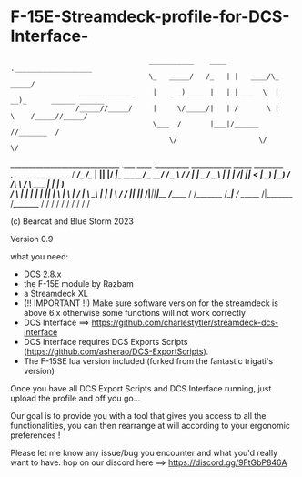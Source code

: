 # F-15E-Streamdeck-profile-for-DCS-Interface-
                                      ___________    ____  .___________________                                       
                                      \_   _____/   /_   | |   ____/\_   _____/                                       
                     ______ ______     |    __)______|   | |____  \  |    __)_      ______ ______                     
                    /_____//_____/     |     \/_____/|   | /       \ |        \    /_____//_____/                     
                                       \___  /       |___|/______  //_______  /                                       
                                           \/                    \/         \/                                        
                                                                                                                      
  ______________________________ .___  ____  __.___________    ___________   _____     ________ .____     ___________ 
 /   _____/\__    ___/\______   \|   ||    |/ _|\_   _____/    \_   _____/  /  _  \   /  _____/ |    |    \_   _____/ 
 \_____  \   |    |    |       _/|   ||      <   |    __)_      |    __)_  /  /_\  \ /   \  ___ |    |     |    __)_  
 /        \  |    |    |    |   \|   ||    |  \  |        \     |        \/    |    \\    \_\  \|    |___  |        \ 
/_______  /  |____|    |____|_  /|___||____|__ \/_______  /    /_______  /\____|__  / \______  /|_______ \/_______  / 
        \/                    \/              \/        \/             \/         \/         \/         \/        \/  
                                                                                                          
                                                                                                    
(c) Bearcat and Blue Storm 2023

Version 0.9

what you need:

* DCS 2.8.x
* the F-15E module by Razbam
* a Streamdeck XL 
* (!! IMPORTANT !!) Make sure software version for the streamdeck is above 6.x otherwise some functions will not work correctly
* DCS Interface ==> https://github.com/charlestytler/streamdeck-dcs-interface
* DCS Interface requires DCS Exports Scripts (https://github.com/asherao/DCS-ExportScripts).
* The F-15SE lua version included (forked from the fantastic trigati's version)

Once you have all DCS Export Scripts and DCS Interface running, just upload the profile and off you go...

Our goal is to provide you with a tool that gives you access to all the functionalities, you can then rearrange at will according to your ergonomic preferences !

Please let me know any issue/bug you encounter and what you'd really want to have. hop on our discord here ==> https://discord.gg/9FtGbP846A
